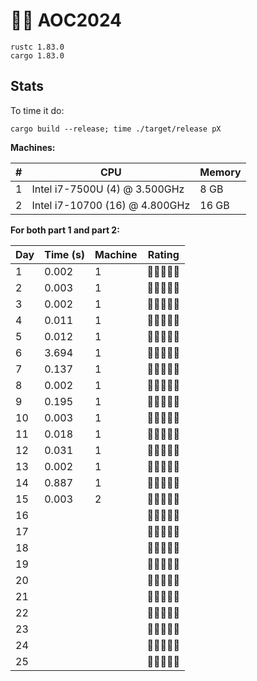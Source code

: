 # 🎄🌟 AOC2024

```
rustc 1.83.0
cargo 1.83.0
```

## Stats

To time it do:

```
cargo build --release; time ./target/release pX
```

**Machines:**

| # | CPU                            | Memory |
| - | ------------------------------ | ------ |
| 1 | Intel i7-7500U (4) @ 3.500GHz  | 8 GB   |
| 2 | Intel i7-10700 (16) @ 4.800GHz | 16 GB  |

**For both part 1 and part 2:**

| Day | Time (s) | Machine | Rating     |
| --- | -------- | ------- | ---------- |
| 1   | 0.002    | 1       | 🧡🧡🧡🖤🖤 |
| 2   | 0.003    | 1       | 🧡🧡🧡🖤🖤 |
| 3   | 0.002    | 1       | 🧡🧡🧡🧡🖤 |
| 4   | 0.011    | 1       | 🧡🧡🧡🖤🖤 |
| 5   | 0.012    | 1       | 🧡🧡🧡🧡🖤 |
| 6   | 3.694    | 1       | 🧡🧡🧡🧡🖤 |
| 7   | 0.137    | 1       | 🧡🧡🧡🧡🖤 |
| 8   | 0.002    | 1       | 🧡🧡🧡🖤🖤 |
| 9   | 0.195    | 1       | 🧡🧡🧡🖤🖤 |
| 10  | 0.003    | 1       | 🧡🧡🧡🧡🖤 |
| 11  | 0.018    | 1       | 🧡🧡🖤🖤🖤 |
| 12  | 0.031    | 1       | 🧡🧡🧡🧡🖤 |
| 13  | 0.002    | 1       | 🧡🖤🖤🖤🖤 |
| 14  | 0.887    | 1       | 🧡🧡🧡🧡🧡 |
| 15  | 0.003    | 2       | 🧡🧡🧡🧡🖤 |
| 16  |          |         | 🖤🖤🖤🖤🖤 |
| 17  |          |         | 🖤🖤🖤🖤🖤 |
| 18  |          |         | 🖤🖤🖤🖤🖤 |
| 19  |          |         | 🖤🖤🖤🖤🖤 |
| 20  |          |         | 🖤🖤🖤🖤🖤 |
| 21  |          |         | 🖤🖤🖤🖤🖤 |
| 22  |          |         | 🖤🖤🖤🖤🖤 |
| 23  |          |         | 🖤🖤🖤🖤🖤 |
| 24  |          |         | 🖤🖤🖤🖤🖤 |
| 25  |          |         | 🖤🖤🖤🖤🖤 |
